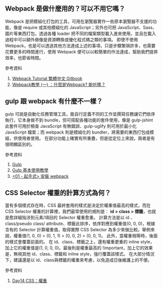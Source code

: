 ## Webpack 是做什麼用的？可以不用它嗎？
Webpack 是把模組化打包的工具，可用在瀏覽器實作一些原本瀏覽器不支援的功能，像是 require 或其他模組化的 JavaScript；另外也可把 JavaScript、Sass、圖片等東西打包，透過各種 loader 把不同的檔案類型載入進來使用，並且在載入過程中可以額外做像是資源轉換或優化程式碼之類的事項。
即使不使用 Webpack，也是可以透過其他方法達成上述的事項，只是步驟繁瑣許多，也需要花費更多的時間進行，使用 Webpack 便可以以較簡單的作法達成，幫助我們提昇效率，也節省時間。

參考資料
1. [Webpack Tutorial 繁體中文 Gitbook](https://neighborhood999.github.io/webpack-tutorial-gitbook/Part1/#%E7%82%BA%E4%BB%80%E9%BA%BC%E8%A6%81-webpack)
2. [Webpack教學 (一) ：什麼是Webpack? 能吃嗎？](https://medium.com/i-am-mike/%E4%BB%80%E9%BA%BC%E6%98%AFwebpack-%E4%BD%A0%E9%9C%80%E8%A6%81webpack%E5%97%8E-2d8f9658241d)

## gulp 跟 webpack 有什麼不一樣？
gulp 可說是自動化任務管理工具，能自行定義不同的工作並撰寫任務讓它們依序執行，它本身做不到 bundle，但可搭配各種功能的套件使用，像是 gulp-jshint 此套件可用於檢查 JavaScript 有無錯誤、gulp-uglify 則可用於最小化 JavaScript 檔案；而 webpack 則是模組化的 bundler，將需要的東西打包成模組，供使用者使用。
在部分功能上確實有所重疊，但是從定位上來說，兩者是有很明顯區別的。

參考資料
1. [Gulp](https://medium.com/hissing-f2e/gulp-3f7282a19c77)
2. [Gulp 基本使用教學](https://github.com/twtrubiks/Gulp-Beginners-Guide)
3. [<01 - 起手式> 安裝 webpack](https://ithelp.ithome.com.tw/articles/10184589)

## CSS Selector 權重的計算方式為何？
當有多個樣式存在時，CSS 最終套用的樣式是決定於權重值最高的樣式，而在 CSS Selector 權重的計算裡，我們最常使用的規則是： **id > class > 標籤**，也就是愈詳細指涉到元素/項目的 Selector 權重愈重。
計算方法是以 id 、class/pseudo class/ attribute、標籤此排序，依序對應到權重值(0, 0, 0)，根據含有的 Selector 計算權重值，取得實際 CSS Selector 為多少來做比較。舉例來說，權重值(1, 0, 0) > (0, 1, 1) > (0, 0, 2) > (0, 0, 1)。
此外，當權重相等時，後面的樣式會覆蓋前面的。
在 id、class、標籤之上，還有權重更重的 inline style，加上它的權重值是(1, 0, 0, 0)。最後則是權重最高的 !important，加上它的效果是，無視其他 id、class、標籤和 inline style，強行覆蓋該樣式。
在大部分情況下，建議還是以 id、class與標籤的權重來考慮，以免造成日後維護上的不便。

參考資料
1. [Day14 CSS：權重](https://ithelp.ithome.com.tw/articles/10221486?sc=rss.iron)
